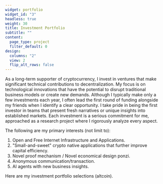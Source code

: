 ```yaml
---
widget: portfolio
widget_id: "3"
headless: true
weight: 30
title: Investment Portfolio
subtitle: ""
content:
  page_type: project
  filter_default: 0
design:
  columns: "2"
  view: 2
  flip_alt_rows: false
---
```

As a long-term supporter of cryptocurrency, I invest in ventures that make significant technical contributions to decentralization. My focus is on technological innovations that have the potential to disrupt traditional business models or create new demands. Although I typically make only a few investments each year, I often lead the first round of funding alongside my friends when I identify a clear opportunity. I take pride in being the first investor in teams that present fresh narratives or unique insights into established markets. Each investment is a serious commitment for me, approached as a research project where I rigorously analyze every aspect. 

The following are my primary interests (not limit to):

1. Open and Free Internet Infrastructure and Applications. 
2. "Small-and-sweet" crypto native applications that further improve capital efficiency. 
3. Novel proof mechanism / Novel economical design ponzi. 
4. Anonymous communication/transaction.
5. AI agents with new business insights. 

Here are my investment portfolio selections (altcoin).